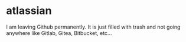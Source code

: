 # atlassian
I am leaving Github permanently. It is just filled with trash and not going anywhere like Gitlab, Gitea, Bitbucket, etc...
